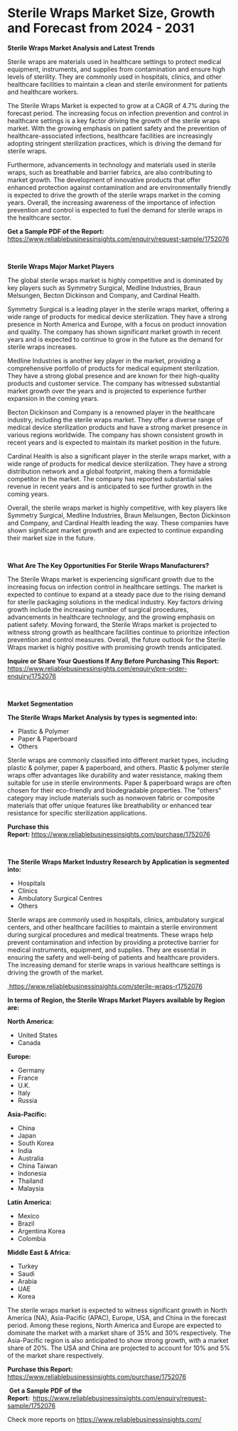 <p><h1>Sterile Wraps Market Size, Growth and Forecast from 2024 - 2031</h1></p><p><strong>Sterile Wraps Market Analysis and Latest Trends</strong></p>
<p><p>Sterile wraps are materials used in healthcare settings to protect medical equipment, instruments, and supplies from contamination and ensure high levels of sterility. They are commonly used in hospitals, clinics, and other healthcare facilities to maintain a clean and sterile environment for patients and healthcare workers.</p><p>The Sterile Wraps Market is expected to grow at a CAGR of 4.7% during the forecast period. The increasing focus on infection prevention and control in healthcare settings is a key factor driving the growth of the sterile wraps market. With the growing emphasis on patient safety and the prevention of healthcare-associated infections, healthcare facilities are increasingly adopting stringent sterilization practices, which is driving the demand for sterile wraps.</p><p>Furthermore, advancements in technology and materials used in sterile wraps, such as breathable and barrier fabrics, are also contributing to market growth. The development of innovative products that offer enhanced protection against contamination and are environmentally friendly is expected to drive the growth of the sterile wraps market in the coming years. Overall, the increasing awareness of the importance of infection prevention and control is expected to fuel the demand for sterile wraps in the healthcare sector.</p></p>
<p><strong>Get a Sample PDF of the Report:&nbsp;</strong> <a href="https://www.reliablebusinessinsights.com/enquiry/request-sample/1752076">https://www.reliablebusinessinsights.com/enquiry/request-sample/1752076</a></p>
<p>&nbsp;</p>
<p><strong>Sterile Wraps Major Market Players</strong></p>
<p><p>The global sterile wraps market is highly competitive and is dominated by key players such as Symmetry Surgical, Medline Industries, Braun Melsungen, Becton Dickinson and Company, and Cardinal Health. </p><p>Symmetry Surgical is a leading player in the sterile wraps market, offering a wide range of products for medical device sterilization. They have a strong presence in North America and Europe, with a focus on product innovation and quality. The company has shown significant market growth in recent years and is expected to continue to grow in the future as the demand for sterile wraps increases.</p><p>Medline Industries is another key player in the market, providing a comprehensive portfolio of products for medical equipment sterilization. They have a strong global presence and are known for their high-quality products and customer service. The company has witnessed substantial market growth over the years and is projected to experience further expansion in the coming years.</p><p>Becton Dickinson and Company is a renowned player in the healthcare industry, including the sterile wraps market. They offer a diverse range of medical device sterilization products and have a strong market presence in various regions worldwide. The company has shown consistent growth in recent years and is expected to maintain its market position in the future.</p><p>Cardinal Health is also a significant player in the sterile wraps market, with a wide range of products for medical device sterilization. They have a strong distribution network and a global footprint, making them a formidable competitor in the market. The company has reported substantial sales revenue in recent years and is anticipated to see further growth in the coming years.</p><p>Overall, the sterile wraps market is highly competitive, with key players like Symmetry Surgical, Medline Industries, Braun Melsungen, Becton Dickinson and Company, and Cardinal Health leading the way. These companies have shown significant market growth and are expected to continue expanding their market size in the future.</p></p>
<p>&nbsp;</p>
<p><strong>What Are The Key Opportunities For Sterile Wraps Manufacturers?</strong></p>
<p><p>The Sterile Wraps market is experiencing significant growth due to the increasing focus on infection control in healthcare settings. The market is expected to continue to expand at a steady pace due to the rising demand for sterile packaging solutions in the medical industry. Key factors driving growth include the increasing number of surgical procedures, advancements in healthcare technology, and the growing emphasis on patient safety. Moving forward, the Sterile Wraps market is projected to witness strong growth as healthcare facilities continue to prioritize infection prevention and control measures. Overall, the future outlook for the Sterile Wraps market is highly positive with promising growth trends anticipated.</p></p>
<p><strong>Inquire or Share Your Questions If Any Before Purchasing This Report:</strong> <a href="https://www.reliablebusinessinsights.com/enquiry/pre-order-enquiry/1752076">https://www.reliablebusinessinsights.com/enquiry/pre-order-enquiry/1752076</a></p>
<p>&nbsp;</p>
<p><strong>Market Segmentation</strong></p>
<p><strong>The Sterile Wraps Market Analysis by types is segmented into:</strong></p>
<p><ul><li>Plastic & Polymer</li><li>Paper & Paperboard</li><li>Others</li></ul></p>
<p><p>Sterile wraps are commonly classified into different market types, including plastic & polymer, paper & paperboard, and others. Plastic & polymer sterile wraps offer advantages like durability and water resistance, making them suitable for use in sterile environments. Paper & paperboard wraps are often chosen for their eco-friendly and biodegradable properties. The "others" category may include materials such as nonwoven fabric or composite materials that offer unique features like breathability or enhanced tear resistance for specific sterilization applications.</p></p>
<p><strong>Purchase this Report:&nbsp;</strong><a href="https://www.reliablebusinessinsights.com/purchase/1752076">https://www.reliablebusinessinsights.com/purchase/1752076</a></p>
<p>&nbsp;</p>
<p><strong>The Sterile Wraps Market Industry Research by Application is segmented into:</strong></p>
<p><ul><li>Hospitals</li><li>Clinics</li><li>Ambulatory Surgical Centres</li><li>Others</li></ul></p>
<p><p>Sterile wraps are commonly used in hospitals, clinics, ambulatory surgical centers, and other healthcare facilities to maintain a sterile environment during surgical procedures and medical treatments. These wraps help prevent contamination and infection by providing a protective barrier for medical instruments, equipment, and supplies. They are essential in ensuring the safety and well-being of patients and healthcare providers. The increasing demand for sterile wraps in various healthcare settings is driving the growth of the market.</p></p>
<p><a href="https://www.reliablebusinessinsights.com/sterile-wraps-r1752076">&nbsp;https://www.reliablebusinessinsights.com/sterile-wraps-r1752076</a></p>
<p><strong>In terms of Region, the Sterile Wraps Market Players available by Region are:</strong></p>
<p>
    <p> <strong> North America: </strong>
        <ul>
            <li>United States</li>
            <li>Canada</li>
        </ul>
        </p> 
    <p> <strong> Europe: </strong>
        <ul>
            <li>Germany</li>
            <li>France</li>
            <li>U.K.</li>
            <li>Italy</li>
            <li>Russia</li>
        </ul>
        </p> 
    <p> <strong> Asia-Pacific: </strong>
        <ul>
            <li>China</li>
            <li>Japan</li>
            <li>South Korea</li>
            <li>India</li>
            <li>Australia</li>
            <li>China Taiwan</li>
            <li>Indonesia</li>
            <li>Thailand</li>
            <li>Malaysia</li>
        </ul>
        </p> 
    <p> <strong> Latin America: </strong>
        <ul>
            <li>Mexico</li>
            <li>Brazil</li>
            <li>Argentina Korea</li>
            <li>Colombia</li>
        </ul>
        </p> 
    <p> <strong> Middle East & Africa: </strong>
        <ul>
            <li>Turkey</li>
            <li>Saudi</li>
            <li>Arabia</li>
            <li>UAE</li>
            <li>Korea</li>
        </ul>
    </p>
    </p>
<p><p>The sterile wraps market is expected to witness significant growth in North America (NA), Asia-Pacific (APAC), Europe, USA, and China in the forecast period. Among these regions, North America and Europe are expected to dominate the market with a market share of 35% and 30% respectively. The Asia-Pacific region is also anticipated to show strong growth, with a market share of 20%. The USA and China are projected to account for 10% and 5% of the market share respectively.</p></p>
<p><strong>Purchase this Report: </strong><a href="https://www.reliablebusinessinsights.com/purchase/1752076">https://www.reliablebusinessinsights.com/purchase/1752076</a></p>
<p>&nbsp;<strong>Get a Sample PDF of the Report:&nbsp;&nbsp;</strong><a href="https://www.reliablebusinessinsights.com/enquiry/request-sample/1752076">https://www.reliablebusinessinsights.com/enquiry/request-sample/1752076</a></p>
<p><strong></strong></p>
<p>Check more reports on <a href="https://www.reliablebusinessinsights.com/">https://www.reliablebusinessinsights.com/</a></p>